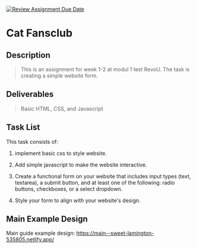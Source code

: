 [![Review Assignment Due Date](https://classroom.github.com/assets/deadline-readme-button-24ddc0f5d75046c5622901739e7c5dd533143b0c8e959d652212380cedb1ea36.svg)](https://classroom.github.com/a/bwEfZG3u)

<!-- Heading -->
# Cat Fansclub

<!-- h1 -->
## Description

> This is an assignment for week 1-2 at modul 1 test RevoU. The task is creating a simple website form.

<!-- h2 -->
## Deliverables

> Basic HTML, CSS, and Javascript

<!-- h3 -->
## Task List

This task consists of:

1. implement basic css  to style website.

2. Add simple javascript to make the website interactive.

3. Create a functional form on your website that includes input types (text, textarea), a submit button, and at least one of the following: radio buttons, checkboxes, or a select dropdown.

4. Style your form to align with your website's design.

<!-- h4 -->

## Main Example Design

Main guide example design: https://main--sweet-lamington-535805.netlify.app/



